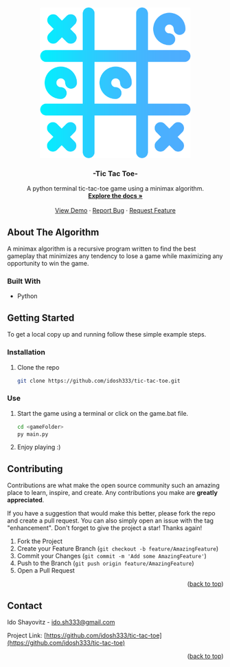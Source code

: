 <div id="top"></div>

<br />
<div align="center">
  <a href="https://github.com/idosh333/tic-tac-toe">
    <img src="images/logo.png" alt="Logo" width="350" height="350">
  </a>

<h3 align="center">-Tic Tac Toe-</h3>

  <p align="center">
    A python terminal tic-tac-toe game using a minimax algorithm.
    <br />
    <a href="https://github.com/idosh333/tic-tac-toe"><strong>Explore the docs »</strong></a>
    <br />
    <br />
    <a href="https://github.com/idosh333/tic-tac-toe">View Demo</a>
    ·
    <a href="https://github.com/idosh333/tic-tac-toe/issues">Report Bug</a>
    ·
    <a href="https://github.com/idosh333/tic-tac-toe/issues">Request Feature</a>
  </p>
</div>

<!-- ABOUT THE PROJECT -->

## About The Algorithm

A minimax algorithm is a recursive program written to find the best gameplay that minimizes any tendency
to lose a game while maximizing any opportunity to win the game.


### Built With

- Python


<!-- GETTING STARTED -->

## Getting Started

To get a local copy up and running follow these simple example steps.

### Installation

1. Clone the repo
   ```sh
   git clone https://github.com/idosh333/tic-tac-toe.git
   ```

### Use

1. Start the game using a terminal or click on the game.bat file.
   ```sh
   cd <gameFolder>
   py main.py
   ```
2. Enjoy playing :)


<!-- CONTRIBUTING -->

## Contributing

Contributions are what make the open source community such an amazing place to learn, inspire, and create. Any contributions you make are **greatly appreciated**.

If you have a suggestion that would make this better, please fork the repo and create a pull request. You can also simply open an issue with the tag "enhancement".
Don't forget to give the project a star! Thanks again!

1. Fork the Project
2. Create your Feature Branch (`git checkout -b feature/AmazingFeature`)
3. Commit your Changes (`git commit -m 'Add some AmazingFeature'`)
4. Push to the Branch (`git push origin feature/AmazingFeature`)
5. Open a Pull Request

<p align="right">(<a href="#top">back to top</a>)</p>

<!-- CONTACT -->

## Contact

Ido Shayovitz - ido.sh333@gmail.com

Project Link: [https://github.com/idosh333/tic-tac-toe](https://github.com/idosh333/tic-tac-toe)

<p align="right">(<a href="#top">back to top</a>)</p>

<!-- MARKDOWN LINKS & IMAGES -->
<!-- https://www.markdownguide.org/basic-syntax/#reference-style-links -->

[contributors-shield]: https://img.shields.io/github/contributors/idosh333/tic-tac-toe.svg?style=for-the-badge
[contributors-url]: https://github.com/idosh333/tic-tac-toe/graphs/contributors
[forks-shield]: https://img.shields.io/github/forks/idosh333/tic-tac-toe.svg?style=for-the-badge
[forks-url]: https://github.com/idosh333/tic-tac-toe/network/members
[stars-shield]: https://img.shields.io/github/stars/idosh333/tic-tac-toe.svg?style=for-the-badge
[stars-url]: https://github.com/idosh333/tic-tac-toe/stargazers
[issues-shield]: https://img.shields.io/github/issues/idosh333/tic-tac-toe.svg?style=for-the-badge
[issues-url]: https://github.com/idosh333/tic-tac-toe/issues
[license-shield]: https://img.shields.io/github/license/idosh333/tic-tac-toe.svg?style=for-the-badge`
[license-url]: https://github.com/idosh333/tic-tac-toe/blob/master/LICENSE.txt
[linkedin-shield]: https://img.shields.io/badge/-LinkedIn-black.svg?style=for-the-badge&logo=linkedin&colorB=555
[linkedin-url]: https://linkedin.com/in/ido-shayovitz
[product-screenshot]: images/screenshot.png
[next.js]: https://img.shields.io/badge/next.js-000000?style=for-the-badge&logo=nextdotjs&logoColor=white
[next-url]: https://nextjs.org/
[react.js]: https://img.shields.io/badge/React-20232A?style=for-the-badge&logo=react&logoColor=61DAFB
[react-url]: https://reactjs.org/
[vue.js]: https://img.shields.io/badge/Vue.js-35495E?style=for-the-badge&logo=vuedotjs&logoColor=4FC08D
[vue-url]: https://vuejs.org/
[angular.io]: https://img.shields.io/badge/Angular-DD0031?style=for-the-badge&logo=angular&logoColor=white
[angular-url]: https://angular.io/
[svelte.dev]: https://img.shields.io/badge/Svelte-4A4A55?style=for-the-badge&logo=svelte&logoColor=FF3E00
[svelte-url]: https://svelte.dev/
[laravel.com]: https://img.shields.io/badge/Laravel-FF2D20?style=for-the-badge&logo=laravel&logoColor=white
[laravel-url]: https://laravel.com
[bootstrap.com]: https://img.shields.io/badge/Bootstrap-563D7C?style=for-the-badge&logo=bootstrap&logoColor=white
[bootstrap-url]: https://getbootstrap.com
[jquery.com]: https://img.shields.io/badge/jQuery-0769AD?style=for-the-badge&logo=jquery&logoColor=white
[jquery-url]: https://jquery.com
[node.js-url]: https://w7.pngwing.com/pngs/56/223/png-transparent-node-js-javascript-computer-icons-github-angle-text-logo-thumbnail.png
